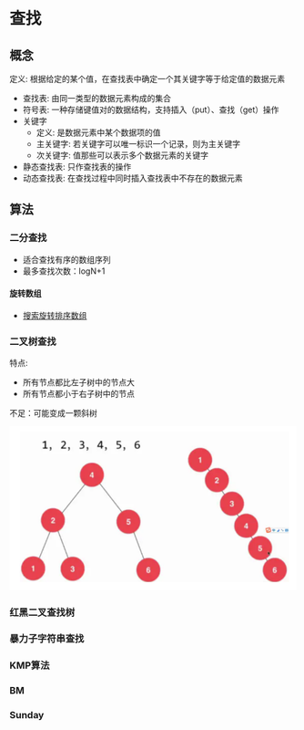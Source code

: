 # 查找

## 概念

定义: 根据给定的某个值，在查找表中确定一个其关键字等于给定值的数据元素

- 查找表: 由同一类型的数据元素构成的集合
- 符号表: 一种存储键值对的数据结构，支持插入（put）、查找（get）操作
- 关键字
  - 定义: 是数据元素中某个数据项的值
  - 主关键字: 若关键字可以唯一标识一个记录，则为主关键字
  - 次关键字: 值那些可以表示多个数据元素的关键字
- 静态查找表: 只作查找表的操作
- 动态查找表: 在查找过程中同时插入查找表中不存在的数据元素

## 算法

### 二分查找

- 适合查找有序的数组序列
- 最多查找次数：logN+1

#### 旋转数组

- [搜索旋转排序数组](https://leetcode.cn/problems/search-in-rotated-sorted-array/solution/xuan-zhuan-shu-zu-er-fen-fa-by-zaimoe-yjil/)

### 二叉树查找

特点:

- 所有节点都比左子树中的节点大
- 所有节点都小于右子树中的节点

不足：可能变成一颗斜树

![](./imgs/search-1.png)

### 红黑二叉查找树

### 暴力子字符串查找

### KMP算法

### BM

### Sunday
